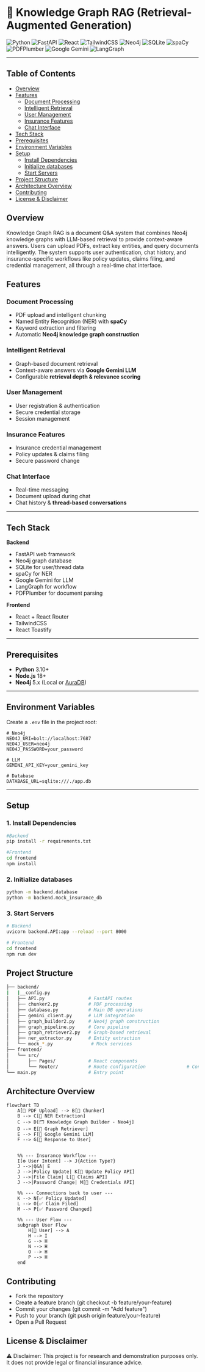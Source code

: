# 📌 Knowledge Graph RAG (Retrieval-Augmented Generation)
![Python](https://img.shields.io/badge/Python-3776AB?style=for-the-badge&logo=python&logoColor=white) ![FastAPI](https://img.shields.io/badge/FastAPI-009688?style=for-the-badge&logo=fastapi&logoColor=white) ![React](https://img.shields.io/badge/React-61DAFB?style=for-the-badge&logo=react&logoColor=black) ![TailwindCSS](https://img.shields.io/badge/TailwindCSS-38B2AC?style=for-the-badge&logo=tailwind-css&logoColor=white) ![Neo4j](https://img.shields.io/badge/Neo4j-008CC1?style=for-the-badge&logo=neo4j&logoColor=white) ![SQLite](https://img.shields.io/badge/SQLite-003B57?style=for-the-badge&logo=sqlite&logoColor=white) ![spaCy](https://img.shields.io/badge/spaCy-FF0000?style=for-the-badge&logo=spacy&logoColor=white) ![PDFPlumber](https://img.shields.io/badge/PDFPlumber-0A0A0A?style=for-the-badge&logo=adobeacrobat&logoColor=white) ![Google Gemini](https://img.shields.io/badge/Google%20Gemini-4285F4?style=for-the-badge&logo=google&logoColor=white) ![LangGraph](https://img.shields.io/badge/LangGraph-FF9900?style=for-the-badge)


---

## Table of Contents
- [Overview](#overview)
- [Features](#features)
  - [Document Processing](#document-processing)
  - [Intelligent Retrieval](#intelligent-retrieval)
  - [User Management](#user-management)
  - [Insurance Features](#insurance-features)
  - [Chat Interface](#chat-interface)
- [Tech Stack](#tech-stack)
- [Prerequisites](#prerequisites)
- [Environment Variables](#environment-variables)
- [Setup](#setup)
  - [Install Dependencies](#1-install-dependencies)
  - [Initialize databases](#2-initialize-databases)
  - [Start Servers](#3-start-servers)
- [Project Structure](#project-structure)
- [Architecture Overview](#architecture-overview)
- [Contributing](#contributing)
- [License \& Disclaimer](#license--disclaimer)

## Overview
Knowledge Graph RAG is a document Q&A system that combines Neo4j knowledge graphs with LLM-based retrieval to provide context-aware answers. Users can upload PDFs, extract key entities, and query documents intelligently. The system supports user authentication, chat history, and insurance-specific workflows like policy updates, claims filing, and credential management, all through a real-time chat interface.

## Features

### Document Processing
- PDF upload and intelligent chunking  
- Named Entity Recognition (NER) with **spaCy**  
- Keyword extraction and filtering  
- Automatic **Neo4j knowledge graph construction**  

### Intelligent Retrieval
- Graph-based document retrieval  
- Context-aware answers via **Google Gemini LLM**  
- Configurable **retrieval depth & relevance scoring**  

### User Management
- User registration & authentication  
- Secure credential storage  
- Session management  

### Insurance Features
- Insurance credential management  
- Policy updates & claims filing  
- Secure password change  

### Chat Interface
- Real-time messaging  
- Document upload during chat  
- Chat history & **thread-based conversations**  

---

## Tech Stack

**Backend**
- FastAPI web framework
- Neo4j graph database
- SQLite for user/thread data
- spaCy for NER
- Google Gemini for LLM
- LangGraph for workflow
- PDFPlumber for document parsing 

**Frontend**
- React + React Router  
- TailwindCSS  
- React Toastify  

---

## Prerequisites

- **Python** 3.10+  
- **Node.js** 18+  
- **Neo4j** 5.x (Local or [AuraDB](https://neo4j.com/cloud/aura/))  

---

## Environment Variables

Create a `.env` file in the project root:

```env
# Neo4j
NEO4J_URI=bolt://localhost:7687
NEO4J_USER=neo4j
NEO4J_PASSWORD=your_password

# LLM
GEMINI_API_KEY=your_gemini_key

# Database
DATABASE_URL=sqlite:///./app.db
```

---
##  Setup

### 1. Install Dependencies
```bash
#Backend
pip install -r requirements.txt

#Frontend
cd frontend
npm install
```

### 2. Initialize databases
```bash
python -m backend.database
python -m backend.mock_insurance_db
```

### 3. Start Servers
```bash
# Backend
uvicorn backend.API:app --reload --port 8000

# Frontend
cd frontend
npm run dev
```

## Project Structure
```bash
├── backend/
|   |__config.py 
│   ├── API.py                # FastAPI routes
│   ├── chunker2.py           # PDF processing
│   ├── database.py           # Main DB operations
│   ├── gemini_client.py      # LLM integration
│   ├── graph_builder2.py     # Neo4j graph construction
│   ├── graph_pipeline.py     # Core pipeline
│   ├── graph_retriever2.py   # Graph-based retrieval
│   ├── ner_extractor.py      # Entity extraction
│   └── mock_*.py              # Mock services
├── frontend/
│   └── src/
│       ├── Pages/            # React components
│       └── Router/           # Route configuration               # Configuration settings
└── main.py                   # Entry point
```

## Architecture Overview
```mermaid
flowchart TD
    A[📄 PDF Upload] --> B[🔹 Chunker]
    B --> C[🧠 NER Extraction]
    C --> D[🗂 Knowledge Graph Builder - Neo4j]
    D --> E[🔎 Graph Retriever]
    E --> F[🤖 Google Gemini LLM]
    F --> G[💬 Response to User]


    %% --- Insurance Workflow ---
    I[⚙️ User Intent] --> J{Action Type?}
    J -->|Q&A| E 
    J -->|Policy Update| K[📑 Update Policy API]
    J -->|File Claim| L[📌 Claims API]
    J -->|Password Change| M[🔑 Credentials API]

    %% --- Connections back to user ---
    K --> N[✅ Policy Updated]
    L --> O[✅ Claim Filed]
    M --> P[✅ Password Changed]

    %% --- User Flow ---
    subgraph User Flow
        H[👤 User] --> A
        H --> I
        G --> H
        N --> H
        O --> H
        P --> H
    end
```

## Contributing

- Fork the repository
- Create a feature branch (git checkout -b feature/your-feature)
- Commit your changes (git commit -m "Add feature")
- Push to your branch (git push origin feature/your-feature)
- Open a Pull Request

## License & Disclaimer
⚠️ Disclaimer: This project is for research and demonstration purposes only.
It does not provide legal or financial insurance advice.







